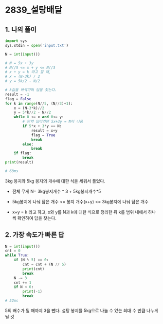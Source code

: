 # 2839_설탕배달



## 1. 나의 풀이

```python
import sys
sys.stdin = open('input.txt')

N = int(input())

# N = 5x + 3y
# N//5 <= x + y <= N//3
# x + y = k 라고 할 때, 
# x = (N-3k) / 2
# y = 5k/2 - N/2

# k값을 바꿔가며 답을 찾는다.
result = -1
flag = False
for k in range(N//5, (N//3)+1):
    x = (N-3*k)//2
    y = 5*k//2 - N//2
    while 0 <= x and 0<= y:
        # 만약 답이라면 5x+3y = N이 나옴
        if 5*x + 3*y == N:
            result = x+y
            flag = True
            break
        else:
            break
    if flag:
        break
print(result)

# 68ms
```

3kg 봉지와 5kg 봉지의 개수에 대한 식을 세워서 풀었다.

- 전체 무게 N= 3kg봉지개수 * 3 + 5kg봉지개수*5

- 5kg봉지에 나눠 담은 개수 <= 봉지 개수(x+y) <= 3kg봉지에 나눠 담은 개수

- x+y = k 라고 하고, x와 y를 N과 k에 대한 식으로 정리한 뒤 k를 범위 내에서 하나씩 확인하여 답을 찾는다.



## 2. 가장 속도가 빠른 답

```python
N = int(input())
cnt = 0
while True:
    if (N % 5) == 0:
        cnt = cnt + (N // 5)
        print(cnt)
        break
    N -= 3
    cnt += 1
    if N < 0:
        print(-1)
        break
# 52ms
```

5의 배수가 될 때까지 3을 뺀다. 설탕 봉지를 5kg으로 나눌 수 있는 최대 수 만큼 나누게 될 것

